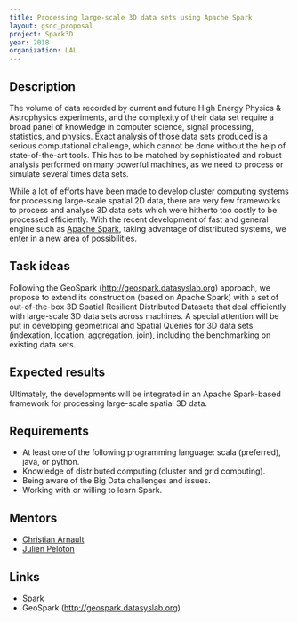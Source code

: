 ```yaml
---
title: Processing large-scale 3D data sets using Apache Spark
layout: gsoc_proposal
project: Spark3D
year: 2018
organization: LAL
---
```


## Description

The volume of data recorded by current and future High Energy Physics & Astrophysics experiments, and the complexity of their data set require a broad panel of knowledge in computer science, signal processing, statistics, and physics.
Exact analysis of those data sets produced is a serious computational challenge, which cannot be done without the help of state-of-the-art tools.
This has to be matched by sophisticated and robust analysis performed on many powerful machines, as we need to process or simulate several times data sets.

While a lot of efforts have been made to develop cluster computing systems for processing large-scale spatial 2D data, there are very few frameworks to process and analyse 3D data sets which were hitherto too costly to be processed efficiently.
With the recent development of fast and general engine such as [Apache Spark](http://spark.apache.org), taking advantage of distributed systems, we enter in a new area of possibilities.

## Task ideas

Following the GeoSpark (http://geospark.datasyslab.org) approach, we propose to extend its
construction (based on Apache Spark) with a set of out-of-the-box 3D Spatial Resilient Distributed Datasets that deal efficiently with large-scale 3D data sets across machines.
A special attention will be put in developing geometrical and Spatial Queries for 3D data sets (indexation, location, aggregation, join), including the benchmarking on existing data sets.

## Expected results

Ultimately, the developments will be integrated in an Apache Spark-based framework for processing large-scale spatial 3D data.

## Requirements

  * At least one of the following programming language: scala (preferred), java, or python.
  * Knowledge of distributed computing (cluster and grid computing).
  * Being aware of the Big Data challenges and issues.
  * Working with or willing to learn Spark.

## Mentors
  * [Christian Arnault](mailto:arnault@lal.in2p3.fr)
  * [Julien Peloton](mailto:peloton@lal.in2p3.fr)

## Links
  * [Spark](http://spark.apache.org)
  * GeoSpark (http://geospark.datasyslab.org)
